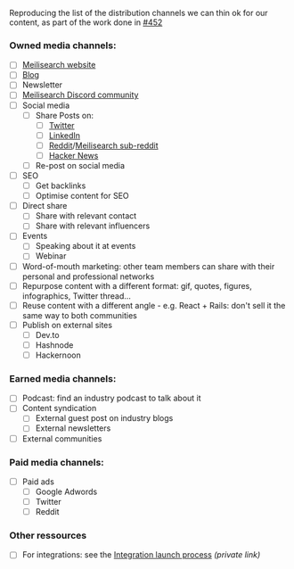 Reproducing the list of the distribution channels we can thin ok for our content, as part of the work done in [#452](https://github.com/meilisearch/devrel/issues/452)

### Owned media channels:

- [ ] [Meilisearch website](https://www.meilisearch.com/)
- [ ] [Blog](https://blog.meilisearch.com/)
- [ ] Newsletter
- [ ] [Meilisearch Discord community](https://discord.gg/meilisearch)
- [ ] Social media
  - [ ] Share Posts on:
    - [ ] [Twitter](https://twitter.com/meilisearch/)
    - [ ] [LinkedIn](https://www.linkedin.com/company/meilisearch)
    - [ ] [Reddit](https://www.reddit.com/)/[Meilisearch sub-reddit](https://www.reddit.com/r/MeiliSearch/)
    - [ ] [Hacker News](https://news.ycombinator.com/)
  - [ ] Re-post on social media 
- [ ] SEO
  - [ ] Get backlinks
  - [ ] Optimise content for SEO
- [ ] Direct share
  - [ ] Share with relevant contact
  - [ ] Share with relevant influencers
- [ ] Events
  - [ ] Speaking about it at events
  - [ ] Webinar
- [ ] Word-of-mouth marketing: other team members can share with their personal and professional networks
- [ ] Repurpose content with a different format: gif, quotes, figures, infographics, Twitter thread…
- [ ] Reuse content with a different angle - e.g. React + Rails: don't sell it the same way to both communities
- [ ] Publish on external sites
    - [ ] Dev.to
    - [ ] Hashnode
    - [ ] Hackernoon

### Earned media channels:

- [ ] Podcast: find an industry podcast to talk about it
- [ ] Content syndication
  - [ ] External guest post on industry blogs
  - [ ] External newsletters
- [ ] External communities

### Paid media channels:
 
- [ ] Paid ads
  - [ ] Google Adwords
  - [ ] Twitter
  - [ ] Reddit

### Other ressources
- [ ] For integrations: see the [Integration launch process](https://www.notion.so/meilisearch/Integration-launch-process-94e1c85a7b4749f09a8ad6048d608d9e) _(private link)_
